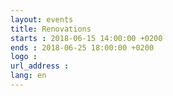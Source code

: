 ```yaml
---
layout: events
title: Renovations
starts : 2018-06-15 14:00:00 +0200
ends : 2018-06-25 18:00:00 +0200
logo :
url_address :
lang: en
---
```

